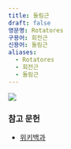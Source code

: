 ```yaml
---
title: 돌림근
draft: false
영문명: Rotatores
구용어: 회전근
신용어: 돌림근
aliases:
  - Rotatores
  - 회전근
  - 돌림근
---
```



![](https://upload.wikimedia.org/wikipedia/commons/3/34/Rotatores.png)

### 참고 문헌

- [위키백과](https://en.wikipedia.org/wiki/Rotatores)
